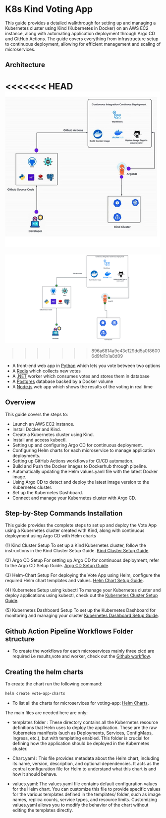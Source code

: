 # K8s Kind Voting App

This guide provides a detailed walkthrough for setting up and managing a Kubernetes cluster using Kind (Kubernetes in Docker) on an AWS EC2 instance, along with automating application deployment through Argo CD and GitHub Actions. The guide covers everything from infrastructure setup to continuous deployment, allowing for efficient management and scaling of microservices.


## Architecture

<<<<<<< HEAD
![Architecture diagram](voting-app-ezgif.com-effects.gif)
=======
![Architecture diagram](voting-app.gif)
>>>>>>> 896a6814a9e43e129dd5a0f86006d9fd1b1a8d09



* A front-end web app in [Python](/vote) which lets you vote between two options
* A [Redis](https://hub.docker.com/_/redis/) which collects new votes
* A [.NET](/worker/) worker which consumes votes and stores them in database
* A [Postgres](https://hub.docker.com/_/postgres/) database backed by a Docker volume
* A [Node.js](/result) web app which shows the results of the voting in real time

## Overview

This guide covers the steps to:
- Launch an AWS EC2 instance.
- Install Docker and Kind.
- Create a Kubernetes cluster using Kind.
- Install and access kubectl.
- Setting up and configuring Argo CD for continuous deployment.
- Configuring Helm charts for each microservice to manage application deployments.
- Setting up GitHub Actions workflows for CI/CD automation.
- Build and Push the Docker images to Dockerhub through pipeline.
- Automatically updating the Helm values.yaml file with the latest Docker image. 
- Using Argo CD to detect and deploy the latest image version to the Kubernetes cluster.
- Set up the Kubernetes Dashboard.
- Connect and manage your Kubernetes cluster with Argo CD.

## Step-by-Step Commands Installation

This guide provides the complete steps to set up and deploy the Vote App using a Kubernetes cluster created with Kind, along with continuous deployment using Argo CD with Helm charts

(1) Kind Cluster Setup
To set up a Kind Kubernetes cluster, follow the instructions in the Kind Cluster Setup Guide. [Kind Cluster Setup Guide](kind-cluster/commands.md).

(2) Argo CD Setup
For setting up Argo CD for continuous deployment, refer to the Argo CD Setup Guide. [Argo CD Setup Guide](gitops/argocd/install.md).

(3) Helm-Chart Setup
For deploying the Vote App using Helm, configure the required Helm chart templates and values. [Helm Chart Setup Guide](helm-commands/helm.md).

(4) Kubernetes Setup using kubectl
To manage your Kubernetes cluster and deploy applications using kubectl, check out the [Kubernetes Cluster Setup Guide](k8s-commands/k8s-commands.md).

(5) Kubernetes Dashboard Setup
To set up the Kubernetes Dashboard for monitoring and managing your cluster
[Kubernetes Dashboard Setup Guide](kubernetes-dashboard/dashboard.md).

## Github Action Pipeline Workflows Folder structure

* To create the workflows for each microservices mainly three cicd are required i.e results,vote and worker, check out the [Github workflow](.github/workflows/).


## Creating the helm charts

To create the chart run the following command:

```bash
helm create vote-app-charts 
 ```

* To list all the charts for microservices for voting-app:
[Helm Charts](k8s-specifications/helm/vote-app-charts/).


The main files are needed here are only:

- templates folder : These directory contains all the Kubernetes resource definitions that Helm uses to deploy the application. These are the raw Kubernetes manifests (such as Deployments, Services, ConfigMaps, Ingress, etc.), but with templating enabled. This folder is crucial for defining how the application should be deployed in the Kubernetes cluster.

- Chart.yaml : This file provides metadata about the Helm chart, including its name, version, description, and optional dependencies. It acts as the central configuration file for Helm to understand what this chart is and how it should behave.

- values.yaml: The values.yaml file contains default configuration values for the Helm chart. You can customize this file to provide specific values for the various templates defined in the templates/ folder, such as image names, replica counts, service types, and resource limits. Customizing values.yaml allows you to modify the behavior of the chart without editing the templates directly.

